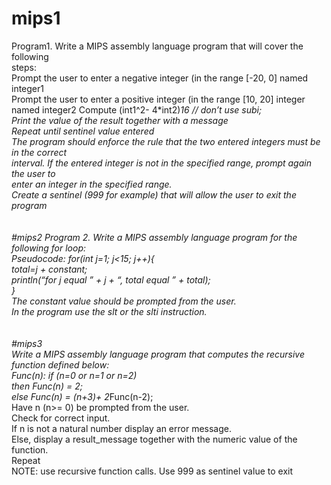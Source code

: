 # mips1
Program1. Write a MIPS assembly language program that will cover the following  
steps:  
Prompt the user to enter a negative integer (in the range [-20, 0] named integer1  
Prompt the user to enter a positive integer (in the range [10, 20] integer named integer2 
Compute (int1^2- 4*int2)*16 // don’t use subi;  
Print the value of the result together with a message  
Repeat until sentinel value entered  
The program should enforce the rule that the two entered integers must be in the correct  
interval. If the entered integer is not in the specified range, prompt again the user to  
enter an integer in the specified range.  
Create a sentinel (999 for example) that will allow the user to exit the program  
<br/>
<br/>
#mips2
Program 2. Write a MIPS assembly language program for the following for loop:  
Pseudocode: for(int j=1; j<15; j++){  
total=j + constant;  
println(“for j equal ” + j + “, total equal ” + total);  
}  
The constant value should be prompted from the user.  
In the program use the slt or the slti instruction.  
<br/>
<br/>
#mips3  
Write a MIPS assembly language program that computes the recursive function defined below:  
Func(n): if (n=0 or n=1 or n=2)  
then Func(n) = 2;  
else Func(n) = (n+3)+ 2*Func(n-2);  
Have n (n>= 0) be prompted from the user.  
Check for correct input.  
If n is not a natural number display an error message.  
Else, display a result_message together with the numeric value of the function.  
Repeat  
NOTE: use recursive function calls. Use 999 as sentinel value to exit  
